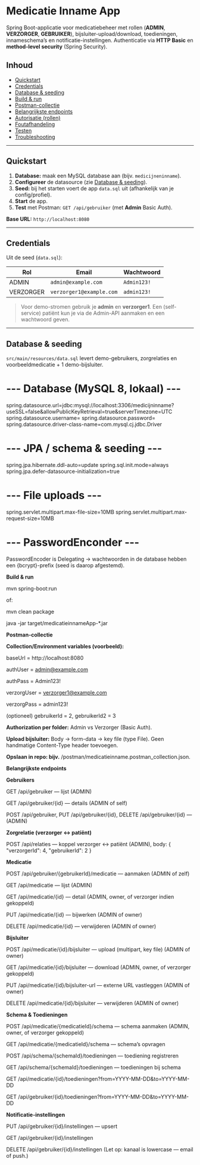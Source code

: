 # Medicatie Inname App

Spring Boot-applicatie voor medicatiebeheer met rollen (**ADMIN**, **VERZORGER**, **GEBRUIKER**), bijsluiter-upload/download, toedieningen, innameschema’s en notificatie-instellingen. Authenticatie via **HTTP Basic** en **method-level security** (Spring Security).

## Inhoud
- [Quickstart](#quickstart)
- [Credentials](#credentials)
- [Database & seeding](#database--seeding)
- [Build & run](#build--run)
- [Postman-collectie](#postman-collectie)
- [Belangrijkste endpoints](#belangrijkste-endpoints)
- [Autorisatie (rollen)](#autorisatie-rollen)
- [Foutafhandeling](#foutafhandeling)
- [Testen](#testen)
- [Troubleshooting](#troubleshooting)

---

## Quickstart
1. **Database:** maak een MySQL database aan (bijv. `medicijneninname`).
2. **Configureer** de datasource (zie [Database & seeding](#database--seeding)).
3. **Seed:** bij het starten voert de app `data.sql` uit (afhankelijk van je config/profiel).
4. **Start** de app.
5. **Test** met Postman: `GET /api/gebruiker` (met **Admin** Basic Auth).

**Base URL:** `http://localhost:8080`

---

## Credentials
Uit de seed (`data.sql`):

| Rol       | Email                    | Wachtwoord  |
|-----------|--------------------------|-------------|
| ADMIN     | `admin@example.com`      | `Admin123!` |
| VERZORGER | `verzorger1@example.com` | `admin123!` |

> Voor demo-stromen gebruik je **admin** en **verzorger1**. Een (self-service) patiënt kun je via de Admin-API aanmaken en een wachtwoord geven.

---

## Database & seeding
`src/main/resources/data.sql` levert demo-gebruikers, zorgrelaties en voorbeeldmedicatie + 1 demo-bijsluiter.

# --- Database (MySQL 8, lokaal) ---
spring.datasource.url=jdbc:mysql://localhost:3306/medicijninname?useSSL=false&allowPublicKeyRetrieval=true&serverTimezone=UTC
spring.datasource.username=<user>
spring.datasource.password=<pass>
spring.datasource.driver-class-name=com.mysql.cj.jdbc.Driver

# --- JPA / schema & seeding ---
spring.jpa.hibernate.ddl-auto=update
spring.sql.init.mode=always
spring.jpa.defer-datasource-initialization=true

# --- File uploads ---
spring.servlet.multipart.max-file-size=10MB
spring.servlet.multipart.max-request-size=10MB

# --- PasswordEnconder ---
PasswordEncoder is Delegating → wachtwoorden in de database hebben een {bcrypt}-prefix (seed is daarop afgestemd).

**Build & run**

mvn spring-boot:run

of:

mvn clean package

java -jar target/medicatieinnameApp-*.jar

**Postman-collectie** 

**Collection/Environment variables (voorbeeld):**

baseUrl = http://localhost:8080

authUser = admin@example.com

authPass = Admin123!

verzorgUser = verzorger1@example.com

verzorgPass = admin123!

(optioneel) gebruikerId = 2, gebruikerId2 = 3

**Authorization per folder:** Admin vs Verzorger (Basic Auth).

**Upload bijsluiter:** Body → form-data → key file (type File). Geen handmatige Content-Type header toevoegen.

**Opslaan in repo: bijv.** /postman/medicatieinname.postman_collection.json.

**Belangrijkste endpoints**

**Gebruikers**

GET /api/gebruiker — lijst (ADMIN)

GET /api/gebruiker/{id} — details (ADMIN of self)

POST /api/gebruiker, PUT /api/gebruiker/{id}, DELETE /api/gebruiker/{id} — (ADMIN)

**Zorgrelatie (verzorger ↔ patiënt)**

POST /api/relaties — koppel verzorger ↔ patiënt (ADMIN), body:
{ "verzorgerId": 4, "gebruikerId": 2 }

**Medicatie**

POST /api/gebruiker/{gebruikerId}/medicatie — aanmaken (ADMIN of zelf)

GET /api/medicatie — lijst (ADMIN)

GET /api/medicatie/{id} — detail (ADMIN, owner, of verzorger indien gekoppeld)

PUT /api/medicatie/{id} — bijwerken (ADMIN of owner)

DELETE /api/medicatie/{id} — verwijderen (ADMIN of owner)

**Bijsluiter**

POST /api/medicatie/{id}/bijsluiter — upload (multipart, key file) (ADMIN of owner)

GET /api/medicatie/{id}/bijsluiter — download (ADMIN, owner, of verzorger gekoppeld)

PUT /api/medicatie/{id}/bijsluiter-url — externe URL vastleggen (ADMIN of owner)

DELETE /api/medicatie/{id}/bijsluiter — verwijderen (ADMIN of owner)

**Schema & Toedieningen**

POST /api/medicatie/{medicatieId}/schema — schema aanmaken (ADMIN, owner, of verzorger gekoppeld)

GET /api/medicatie/{medicatieId}/schema — schema’s opvragen

POST /api/schema/{schemaId}/toedieningen — toediening registreren

GET /api/schema/{schemaId}/toedieningen — toedieningen bij schema

GET /api/medicatie/{id}/toedieningen?from=YYYY-MM-DD&to=YYYY-MM-DD

GET /api/gebruiker/{id}/toedieningen?from=YYYY-MM-DD&to=YYYY-MM-DD

**Notificatie-instellingen**

PUT /api/gebruiker/{id}/instellingen — upsert

GET /api/gebruiker/{id}/instellingen

DELETE /api/gebruiker/{id}/instellingen
(Let op: kanaal is lowercase — email of push.)
